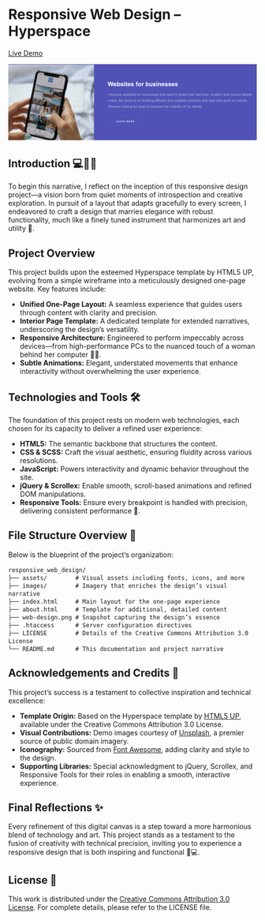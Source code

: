 # Responsive Web Design – Hyperspace

[Live Demo](https://raimonvibe.github.io/responsive_web_design/)

![Web Design Screenshot](web-design.png)

## Introduction 💻👩‍💻
To begin this narrative, I reflect on the inception of this responsive design project—a vision born from quiet moments of introspection and creative exploration. In pursuit of a layout that adapts gracefully to every screen, I endeavored to craft a design that marries elegance with robust functionality, much like a finely tuned instrument that harmonizes art and utility 🦦.

## Project Overview
This project builds upon the esteemed Hyperspace template by HTML5 UP, evolving from a simple wireframe into a meticulously designed one-page website. Key features include:
- **Unified One-Page Layout:** A seamless experience that guides users through content with clarity and precision.
- **Interior Page Template:** A dedicated template for extended narratives, underscoring the design’s versatility.
- **Responsive Architecture:** Engineered to perform impeccably across devices—from high-performance PCs to the nuanced touch of a woman behind her computer 👩‍💻.
- **Subtle Animations:** Elegant, understated movements that enhance interactivity without overwhelming the user experience.

## Technologies and Tools 🛠️
The foundation of this project rests on modern web technologies, each chosen for its capacity to deliver a refined user experience:
- **HTML5:** The semantic backbone that structures the content.
- **CSS & SCSS:** Craft the visual aesthetic, ensuring fluidity across various resolutions.
- **JavaScript:** Powers interactivity and dynamic behavior throughout the site.
- **jQuery & Scrollex:** Enable smooth, scroll-based animations and refined DOM manipulations.
- **Responsive Tools:** Ensure every breakpoint is handled with precision, delivering consistent performance 🦦.

## File Structure Overview 📁
Below is the blueprint of the project’s organization:
```
responsive_web_design/
├── assets/        # Visual assets including fonts, icons, and more
├── images/        # Imagery that enriches the design’s visual narrative
├── index.html     # Main layout for the one-page experience
├── about.html     # Template for additional, detailed content
├── web-design.png # Snapshot capturing the design’s essence
├── .htaccess      # Server configuration directives
├── LICENSE        # Details of the Creative Commons Attribution 3.0 License
└── README.md      # This documentation and project narrative
```

## Acknowledgements and Credits 🤝
This project’s success is a testament to collective inspiration and technical excellence:
- **Template Origin:** Based on the Hyperspace template by [HTML5 UP](http://html5up.net/), available under the Creative Commons Attribution 3.0 License.
- **Visual Contributions:** Demo images courtesy of [Unsplash](https://unsplash.com/), a premier source of public domain imagery.
- **Iconography:** Sourced from [Font Awesome](http://fontawesome.io/), adding clarity and style to the design.
- **Supporting Libraries:** Special acknowledgment to jQuery, Scrollex, and Responsive Tools for their roles in enabling a smooth, interactive experience.

## Final Reflections ✨
Every refinement of this digital canvas is a step toward a more harmonious blend of technology and art. This project stands as a testament to the fusion of creativity with technical precision, inviting you to experience a responsive design that is both inspiring and functional 🦦💻.

## License 📜
This work is distributed under the [Creative Commons Attribution 3.0 License](LICENSE). For complete details, please refer to the LICENSE file.
